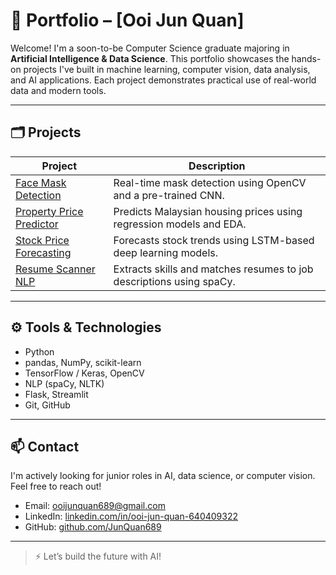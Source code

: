 # 🧠 Portfolio – [Ooi Jun Quan]

Welcome! I'm a soon-to-be Computer Science graduate majoring in **Artificial Intelligence & Data Science**. This portfolio showcases the hands-on projects I've built in machine learning, computer vision, data analysis, and AI applications. Each project demonstrates practical use of real-world data and modern tools.

---

## 🗂️ Projects

| Project | Description |
|--------|-------------|
| [Face Mask Detection](./face-mask-detection) | Real-time mask detection using OpenCV and a pre-trained CNN. |
| [Property Price Predictor](./property-price-predictor) | Predicts Malaysian housing prices using regression models and EDA. |
| [Stock Price Forecasting](./stock-price-prediction) | Forecasts stock trends using LSTM-based deep learning models. |
| [Resume Scanner NLP](./resume-scanner-nlp) | Extracts skills and matches resumes to job descriptions using spaCy. |

---

## ⚙️ Tools & Technologies

- Python
- pandas, NumPy, scikit-learn
- TensorFlow / Keras, OpenCV
- NLP (spaCy, NLTK)
- Flask, Streamlit
- Git, GitHub

---

## 📫 Contact

I'm actively looking for junior roles in AI, data science, or computer vision. Feel free to reach out!

- Email: [ooijunquan689@gmail.com](mailto:your.email@example.com)
- LinkedIn: [linkedin.com/in/ooi-jun-quan-640409322](https://www.linkedin.com/in/ooi-jun-quan-640409322/)
- GitHub: [github.com/JunQuan689](https://github.com/JunQuan689)

---

> ⚡ Let’s build the future with AI!

